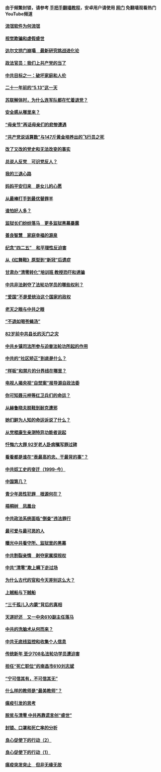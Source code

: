 #### 由于频繁封锁，请参考 [手把手翻墙教程](https://github.com/gfw-breaker/guides/wiki/)，安卓用户请使用 [网门](https://github.com/gfw-breaker/nogfw/blob/master/dl.md?t=06042001) 免翻墙观看热门YouTube频道 

#### [流氓软件为何流氓](../pages/19/426531.md?t=06042001) 

#### [视觉欺骗和虚假盛世](../pages/19/426443.md?t=06042001) 

#### [达尔文拱门崩塌　最新研究挑战进化论](../pages/19/426009.md?t=06042001) 

#### [政法官员：我们上共产党的当了](../pages/19/425351.md?t=06042001) 

#### [中共目标之一：破坏家庭和人伦](../pages/19/424454.md?t=06042001) 

#### [二十一年前的“5.13”这一天](../pages/19/424814.md?t=06042001) 

#### [苏联解体时，为什么连军队都在忙着退党？](../pages/19/424335.md?t=06042001) 

#### [安全感从哪里来？](../pages/19/424336.md?t=06042001) 

#### [“母亲节”再话母亲们的悲惨遭遇](../pages/19/424234.md?t=06042001) 

#### [“共产党说话算数”与147斤黄金培养出的飞行员之死](../pages/19/424115.md?t=06042001) 

#### [改了又改的党史和无法改变的事实](../pages/19/424037.md?t=06042001) 

#### [总说人反党　可识党反人？](../pages/19/423820.md?t=06042001) 

#### [我的三退心路](../pages/19/423876.md?t=06042001) 

#### [妈妈平安归来　是女儿的心愿](../pages/19/423947.md?t=06042001) 

#### [从最棒打手到最优替罪羊](../pages/19/423819.md?t=06042001) 

#### [谁怕好人多？](../pages/19/423774.md?t=06042001) 

#### [监狱长们纷纷落马　更多监狱黑幕暴露](../pages/19/423787.md?t=06042001) 

#### [善良智慧　家庭幸福的源泉](../pages/19/423632.md?t=06042001) 

#### [纪念“四二五”　和平理性反迫害](../pages/19/423660.md?t=06042001) 

#### [从《红舞鞋》原型到“新冠”后遗症](../pages/19/423509.md?t=06042001) 

#### [甘肃办“清零转化”培训班 教授恐吓和诱骗](../pages/19/423498.md?t=06042001) 

#### [中共非法剥夺了法轮功学员的哪些权利？](../pages/19/423392.md?t=06042001) 

#### [“爱国”不是爱统治这个国家的政权](../pages/19/423029.md?t=06042001) 

#### [老天之眼与中共之眼](../pages/19/423378.md?t=06042001) 

#### [“不退如喝苍蝇汤”](../pages/19/423287.md?t=06042001) 

#### [82岁前中共县长的灭门之灾](../pages/19/423055.md?t=06042001) 

#### [中共乡镇司法所参与迫害法轮功所起的作用](../pages/19/423064.md?t=06042001) 

#### [中共的“社区矫正”到底是什么？](../pages/19/422870.md?t=06042001) 

#### [“样板”和禁片的分界线在哪里？](../pages/19/422704.md?t=06042001) 

#### [电视人揭央视“自焚案”报导源自政法委](../pages/19/422770.md?t=06042001) 

#### [你可知聂元梓等红卫兵们的命运？](../pages/19/422848.md?t=06042001) 

#### [从赫鲁晓夫脱鞋到耐克遭邪](../pages/19/422826.md?t=06042001) 

#### [她们鲜为人知的命运诉说了什么？](../pages/19/422754.md?t=06042001) 

#### [从党棍康生亲测特异功能者说起](../pages/19/422657.md?t=06042001) 

#### [忏悔六大罪 92岁老人卧病嘱写罪过碑](../pages/19/422750.md?t=06042001) 

#### [看看都是谁在“表最高的忠、干最背的事”？](../pages/19/422703.md?t=06042001) 

#### [中共奴工史的变迁（1999-今）](../pages/19/422656.md?t=06042001) 

#### [中国第几？](../pages/19/422496.md?t=06042001) 

#### [青少年恶性犯罪　根源何在？](../pages/19/422449.md?t=06042001) 

#### [梧桐树　凤凰台](../pages/19/422442.md?t=06042001) 

#### [中共政法系统面临“倒查”违法罪行](../pages/19/422497.md?t=06042001) 

#### [最可爱与最可恶的人](../pages/19/422448.md?t=06042001) 

#### [曝光中共看守所、监狱里的黑幕](../pages/19/422390.md?t=06042001) 

#### [中共割裂亲情　剥夺家属探视权](../pages/19/422364.md?t=06042001) 

#### [中共“清零”欺上瞒下走过场](../pages/19/422306.md?t=06042001) 

#### [为什么古代的官和今天差别这么大？](../pages/19/422228.md?t=06042001) 

#### [上贼船与下贼船](../pages/19/422276.md?t=06042001) 

#### [“三千孤儿入内蒙”背后的真相](../pages/19/422229.md?t=06042001) 

#### [天道好还　又一中央610副主任落马](../pages/19/422155.md?t=06042001) 

#### [中共的洗脑术从何而来？](../pages/19/422154.md?t=06042001) 

#### [中共无底线监控和收集个人信息](../pages/19/422039.md?t=06042001) 

#### [传统新年 至少708名法轮功学员遭迫害](../pages/19/421946.md?t=06042001) 

#### [担任“死亡职位”的南昌市610刘志斌](../pages/19/421957.md?t=06042001) 

#### [“宁可信其有，不可信其无”](../pages/19/421691.md?t=06042001) 

#### [什么样的教师是“最美教师”？](../pages/19/421755.md?t=06042001) 

#### [瘟疫引发的思考](../pages/19/421594.md?t=06042001) 

#### [脱贫与清零 中共再靠谎言创“盛世”](../pages/19/421590.md?t=06042001) 

#### [封锁、口罩和死亡率的分析](../pages/19/421495.md?t=06042001) 

#### [良心促使下的行动（2）](../pages/19/421361.md?t=06042001) 

#### [良心促使下的行动（1）](../pages/19/421302.md?t=06042001) 

#### [瘟疫突发突止　但非无缘无故](../pages/19/421281.md?t=06042001) 

